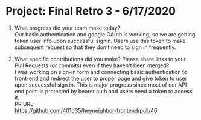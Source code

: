 # Project: Final Retro 3 - 6/17/2020

1. What progress did your team make today?  
   Our basic authentication and google OAuth is working, so we are getting token user info upon successful signin. Users use this token to make subsequent request so that they don't need to sign in frequently.

2. What specific contributions did you make? Please share links to your Pull Requests (or commits) even if they haven't been merged?  
   I was working on sign-in form and connecting basic authentication to front-end and redirect the user to proper page and give token to user upon successful sign in. This is major progress since most of our API end point is protected by bearer auth and users need a token to access it.<br/>
   PR URL:<br/>
   https://github.com/401d35/heyneighbor-frontend/pull/46<br/>
